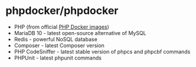 # phpdocker/phpdocker

* PHP (from official [PHP Docker images](https://registry.hub.docker.com/_/php/))
* MariaDB 10 - latest open-source alternative of MySQL
* Redis - powerful NoSQL database
* Composer - latest Composer version
* PHP CodeSniffer - latest stable version of phpcs and phpcbf commands
* PHPUnit - latest phpunit commands
